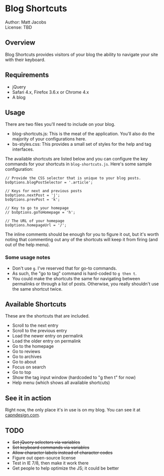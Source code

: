 # Blog Shortcuts

Author: Matt Jacobs  
License: TBD

## Overview

Blog Shortcuts provides visitors of your blog the ability to navigate your site with their keyboard.

## Requirements

* jQuery
* Safari 4.x, Firefox 3.6.x or Chrome 4.x
* A blog

## Usage

There are two files you'll need to include on your blog.

* blog-shortcuts.js: This is the meat of the application. You'll also do the majority of your configurations here.
* bs-styles.css: This provides a small set of styles for the help and tag interfaces.

The available shortcuts are listed below and you can configure the key commands for your shortcuts in `blog-shortcuts.js`. Here's some sample configuration:

	// Provide the CSS selector that is unique to your blog posts.
	bsOptions.blogPostSelector = '.article';

	// Keys for next and previous posts
	bsOptions.nextPost = 'j';
	bsOptions.prevPost = 'k';
	
	// Key to go to your homepage
	// bsOptions.goToHomepage = 'h';

	// The URL of your homepage
	bsOptions.homepageUrl = '/';

The inline comments should be enough for you to figure it out, but it's worth noting that commenting out any of the shortcuts will keep it from firing (and out of the help menu).

### Some usage notes

* Don't use `g`. I've reserved that for go-to commands.
* As such, the "go to tag" command is hard-coded to `g then t`.
* You could make the shortcuts the same for navigating between permalinks or through a list of posts. Otherwise, you really shouldn't use the same shortcut twice.

## Available Shortcuts

These are the shortcuts that are included.

* Scroll to the next entry
* Scroll to the previous entry
* Load the newer entry on permalink
* Load the older entry on permalink
* Go to the homepage
* Go to reviews
* Go to archives
* Go to about
* Focus on search
* Go to top
* Show the tag input window (hardcoded to "g then t" for now)
* Help menu (which shows all available shortcuts)

## See it in action

Right now, the only place it's in use is on my blog. You can see it at [capndesign.com](http://capndesign.com).

## TODO

* <strike>Set jQuery selectors via variables</strike>
* <strike>Set keyboard commands via variables</strike>
* <strike>Allow character labels instead of character codes</strike>
* Figure out open-source license
* Test in IE 7/8, then make it work there
* Get people to help optimize the JS; it could be better